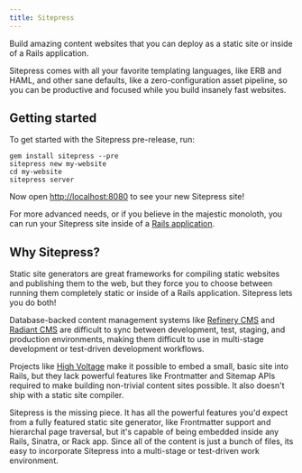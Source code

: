 ```yaml
---
title: Sitepress
---
```


Build amazing content websites that you can deploy as a static site or inside of a Rails application.

Sitepress comes with all your favorite templating languages, like ERB and HAML, and other sane defaults, like a zero-configuration asset pipeline, so you can be productive and focused while you build insanely fast websites.

## Getting started

To get started with the Sitepress pre-release, run:

```
gem install sitepress --pre
sitepress new my-website
cd my-website
sitepress server
```

Now open [http://localhost:8080](http://localhost:8080) to see your new Sitepress site!

For more advanced needs, or if you believe in the majestic monoloth, you can run your Sitepress site inside of a [Rails application](/getting-started/rails).

## Why Sitepress?

Static site generators are great frameworks for compiling static websites and publishing them to the web, but they force you to choose between running them completely static or inside of a Rails application. Sitepress lets you do both!

Database-backed content management systems like [Refinery CMS](http://www.refinerycms.com) and [Radiant CMS](http://radiantcms.org) are difficult to sync between development, test, staging, and production environments, making them difficult to use in multi-stage development or test-driven development workflows.

Projects like [High Voltage](https://github.com/thoughtbot/high_voltage) make it possible to embed a small, basic site into Rails, but they lack powerful features like Frontmatter and Sitemap APIs required to make building non-trivial content sites possible. It also doesn't ship with a static site compiler.

Sitepress is the missing piece. It has all the powerful features you'd expect from a fully featured static site generator, like Frontmatter support and hierarchal page traversal, but it's capable of being embedded inside any Rails, Sinatra, or Rack app. Since all of the content is just a bunch of files, its easy to incorporate Sitepress into a multi-stage or test-driven work environment.
